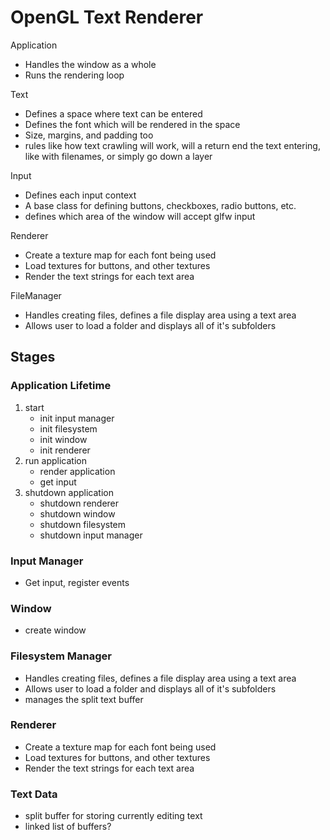 # OpenGL Text Renderer

Application
* Handles the window as a whole
* Runs the rendering loop

Text
* Defines a space where text can be entered
* Defines the font which will be rendered in the space
* Size, margins, and padding too
* rules like how text crawling will work, will a return end the text entering, like with filenames, or simply go down a layer

Input
* Defines each input context
* A base class for defining buttons, checkboxes, radio buttons, etc.
* defines which area of the window will accept glfw input

Renderer
* Create a texture map for each font being used
* Load textures for buttons, and other textures
* Render the text strings for each text area

FileManager
* Handles creating files, defines a file display area using a text area
* Allows user to load a folder and displays all of it's subfolders

## Stages

### Application Lifetime
1. start
    * init input manager
    * init filesystem
    * init window
    * init renderer
2. run application
    * render application
    * get input
3. shutdown application
    * shutdown renderer
    * shutdown window
    * shutdown filesystem
    * shutdown input manager

### Input Manager
* Get input, register events

### Window
* create window

### Filesystem Manager
* Handles creating files, defines a file display area using a text area
* Allows user to load a folder and displays all of it's subfolders
* manages the split text buffer

### Renderer
* Create a texture map for each font being used
* Load textures for buttons, and other textures
* Render the text strings for each text area

### Text Data
* split buffer for storing currently editing text
* linked list of buffers?